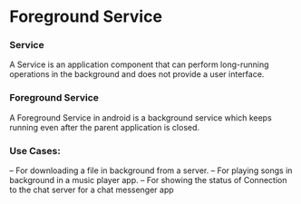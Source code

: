 # Foreground Service


### Service
A Service is an application component that can perform long-running operations in the background and does not provide a user interface.


### Foreground Service
A Foreground Service in android is a background service which keeps running even after the parent application is closed.

### Use Cases:
– For downloading a file in background from a server.
– For playing songs in background in a music player app.
– For showing the status of Connection to the chat server for a chat messenger app
